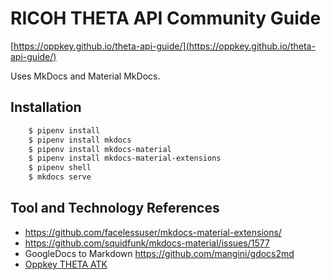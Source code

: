 # RICOH THETA API Community Guide

[https://oppkey.github.io/theta-api-guide/](https://oppkey.github.io/theta-api-guide/)

Uses MkDocs and Material MkDocs.  

## Installation

```bash
    $ pipenv install
    $ pipenv install mkdocs
    $ pipenv install mkdocs-material
    $ pipenv install mkdocs-material-extensions
    $ pipenv shell
    $ mkdocs serve
```


## Tool and Technology References

* https://github.com/facelessuser/mkdocs-material-extensions/
* https://github.com/squidfunk/mkdocs-material/issues/1577
* GoogleDocs to Markdown https://github.com/mangini/gdocs2md
* [Oppkey THETA ATK](https://oppkey.github.io/oppkey_theta_atk/)